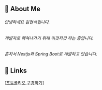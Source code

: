 
## 🚀 About Me
###### 안녕하세요 김현석입니다.
###### 개발자로 헤쳐나가기 위해 이것저것 하는 중입니다.
###### 혼자서 Nextjs와 Spring Boot로 개발하고 있습니다.
## 🔗 Links
[[포트폴리오 구경하기]](https://mrbonk97.github.io/)
